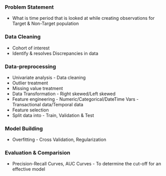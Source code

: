 ### Problem Statement
* What is time period that is looked at while creating observations for Target & Non-Target population

### Data Cleaning
* Cohort of interest
* Identify & resolves Discrepancies in data

### Data-preprocessing
* Univariate analysis - Data cleaning
* Outlier treatment
* Missing value treatment
* Data Transformation - Right skewed/Left skewed
* Feature engineering - Numeric/Categorical/DateTime Vars - Transactional data/Temporal data
* Feature selection
* Split data into - Train, Validation & Test

### Model Building
* Overfitting - Cross Validation, Regularization

### Evaluation & Comparision
* Precision-Recall Curves, AUC Curves - To determine the cut-off for an effective model




